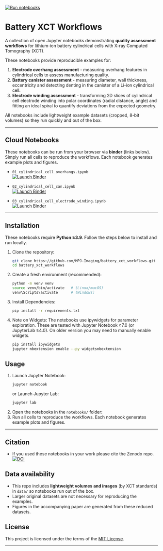 [![Run notebooks](https://github.com/MPJ-Imaging/battery_xct_workflows/actions/workflows/run-notebooks.yml/badge.svg)](https://github.com/MPJ-Imaging/battery_xct_workflows/actions/workflows/run-notebooks.yml)

# Battery XCT Workflows  

A collection of open Jupyter notebooks demonstrating **quality assessment workflows** for lithium-ion battery cylindrical cells with X-ray Computed Tomography (XCT).  

These notebooks provide reproducible examples for:  
1. **Electrode overhang assessment** - measuring overhang features in cylindrical cells to assess manufacturing quality.
2. **Battery canister assessment** - measuring diameter, wall thickness, eccentricity and detecting denting in the canister of a Li-ion cylindrical cell.
3. **Electrode winding assessment** - transforming 2D slices of cylindrical cell electrode winding into polar coordinates (radial distance, angle) and fitting an ideal spiral to quantify deviations from the expected geometry.

All notebooks include lightweight example datasets (cropped, 8-bit volumes) so they run quickly and out of the box.  

---

## Cloud Notebooks

These notebooks can be run from your browser via **binder** (links below). Simply run all cells to reproduce the workflows. Each notebook generates example plots and figures.

- `01_cylindrical_cell_overhangs.ipynb`  
  [![Launch Binder](https://mybinder.org/badge_logo.svg)](https://mybinder.org/v2/gh/MPJ-Imaging/battery_xct_workflows/HEAD?labpath=notebooks/01_cylindrical_cell_overhangs.ipynb)   

- `02_cylindrical_cell_can.ipynb`  
  [![Launch Binder](https://mybinder.org/badge_logo.svg)](https://mybinder.org/v2/gh/MPJ-Imaging/battery_xct_workflows/HEAD?labpath=notebooks/02_cylindrical_cell_can.ipynb)   

- `03_cylindrical_cell_electrode_winding.ipynb`  
  [![Launch Binder](https://mybinder.org/badge_logo.svg)](https://mybinder.org/v2/gh/MPJ-Imaging/battery_xct_workflows/HEAD?labpath=notebooks/03_cylindrical_cell_electrode_winding.ipynb)  

---

## Installation  

These notebooks require **Python ≥3.9**. Follow the steps below to install and run locally.

1. Clone the repository:  
   ```bash
   git clone https://github.com/MPJ-Imaging/battery_xct_workflows.git
   cd battery_xct_workflows
2. Create a fresh environment (recommended):
   ```bash
   python -m venv venv
   source venv/bin/activate   # (Linux/macOS)
   venv\Scripts\activate      # (Windows)
3. Install Dependencies:
   ```bash
   pip install -r requirements.txt
4. Note on Widgets:
   The notebooks use ipywidgets for parameter exploration. These are tested with Jupyter Notebook ≥7.0 (or JupyterLab ≥4.0). On older version you may need to manually enable widgets.
   ```bash
   pip install ipywidgets
   jupyter nbextension enable --py widgetsnbextension

## Usage  

1. Launch Jupyter Notebook:  
   ```bash
   jupyter notebook
   ```
   or Launch Jupyter Lab:
   ```bash
   jupyter lab
   ```
2. Open the notebooks in the `notebooks/` folder:  
3. Run all cells to reproduce the workflows. Each notebook generates example plots and figures.

---

## Citation

- If you used these notebooks in your work please cite the Zenodo repo. 
[![DOI](https://zenodo.org/badge/DOI/10.5281/zenodo.17280289.svg)](https://doi.org/10.5281/zenodo.17280289)

## Data availability  

- This repo includes **lightweight volumes and images** (by XCT standards) in `data/` so notebooks run out of the box.  
- Larger original datasets are not necessary for reproducing the examples.  
- Figures in the accompanying paper are generated from these reduced datasets.

## License  

This project is licensed under the terms of the [MIT License](LICENSE).  

---

